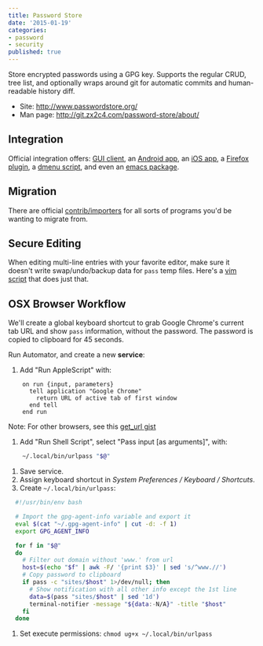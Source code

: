 ```yaml
---
title: Password Store
date: '2015-01-19'
categories:
- password
- security
published: true
---
```


Store encrypted passwords using a GPG key. Supports the regular CRUD,
tree list, and optionally wraps around git for automatic commits and
human-readable history diff.

- Site: http://www.passwordstore.org/
- Man page: http://git.zx2c4.com/password-store/about/

## Integration

Official integration offers:
[GUI client], an [Android app], an [iOS app], a [Firefox plugin],
a [dmenu script], and even an [emacs package].

## Migration

There are official [contrib/importers] for all sorts of programs you'd
be wanting to migrate from.

## Secure Editing

When editing multi-line entries with your favorite editor, make sure it
doesn't write swap/undo/backup data for `pass` temp files.
Here's a [vim script] that does just that.

## OSX Browser Workflow

We'll create a global keyboard shortcut to grab Google Chrome's current
tab URL and show `pass` information, without the password. The password
is copied to clipboard for 45 seconds.

Run Automator, and create a new **service**:

1. Add "Run AppleScript" with:

  ```applescript
      on run {input, parameters}
        tell application "Google Chrome"
          return URL of active tab of first window
        end tell
      end run
  ```

  Note: For other browsers, see this [get_url gist]

1. Add "Run Shell Script", select "Pass input [as arguments]", with:

```bash
    ~/.local/bin/urlpass "$@"
```

1. Save service.
1. Assign keyboard shortcut in _System Preferences / Keyboard / Shortcuts_.
1. Create `~/.local/bin/urlpass`:

  ```bash
    #!/usr/bin/env bash

    # Import the gpg-agent-info variable and export it
    eval $(cat "~/.gpg-agent-info" | cut -d: -f 1)
    export GPG_AGENT_INFO

    for f in "$@"
    do
      # Filter out domain without 'www.' from url
      host=$(echo "$f" | awk -F/ '{print $3}' | sed 's/^www.//')
      # Copy password to clipboard
      if pass -c "sites/$host" 1>/dev/null; then
        # Show notification with all other info except the 1st line
        data=$(pass "sites/$host" | sed '1d')
        terminal-notifier -message "${data:-N/A}" -title "$host"
      fi
    done
  ```

1. Set execute permissions: `chmod ug+x ~/.local/bin/urlpass`

[GUI client]: http://ijhack.github.io/qtpass/
[Android app]: https://github.com/zeapo/Android-Password-Store
[iOS app]: https://github.com/rephorm/pass-ios#readme
[Firefox plugin]: https://github.com/jvenant/passff#readme
[dmenu script]: http://git.zx2c4.com/password-store/tree/contrib/dmenu
[emacs package]: http://git.zx2c4.com/password-store/tree/contrib/emacs
[get_url gist]: https://gist.github.com/vitorgalvao/5392178
[contrib/importers]: http://git.zx2c4.com/password-store/tree/contrib/importers
[vim script]: http://git.zx2c4.com/password-store/tree/contrib/vim
